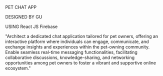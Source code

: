 PET CHAT APP

DESIGNED BY GU

USING React JS   Firebase

"Architect a dedicated chat application tailored for pet owners, offering an interactive platform where individuals can engage, communicate, and exchange insights and experiences within the pet-owning community. Enable seamless real-time messaging functionalities, facilitating collaborative discussions, knowledge-sharing, and networking opportunities among pet owners to foster a vibrant and supportive online ecosystem."
